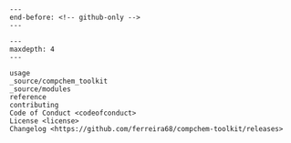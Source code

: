 ```{include} ../README.md
---
end-before: <!-- github-only -->
---
```

[license]: license.md
[contributor guide]: contributing.md
[command-line reference]: usage.md

```{toctree}
---
maxdepth: 4
---

usage
_source/compchem_toolkit
_source/modules
reference
contributing
Code of Conduct <codeofconduct>
License <license>
Changelog <https://github.com/ferreira68/compchem-toolkit/releases>
```
